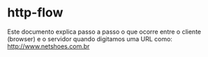 # http-flow
Este documento explica passo a passo o que ocorre entre o cliente (browser) e o servidor quando digitamos uma URL como:  http://www.netshoes.com.br 
